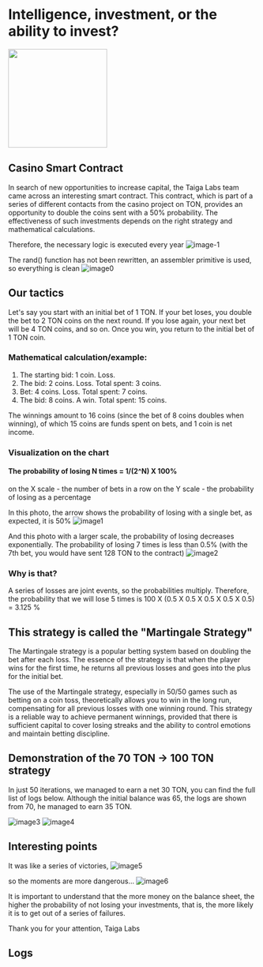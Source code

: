 # Intelligence, investment, or the ability to invest?

<img src="https://github.com/taiga-labs/jackpot-cracking/assets/105946529/f666ff90-f2e1-4365-846a-2b2a69661909" width="200" height="200">

## Casino Smart Contract

In search of new opportunities to increase capital, the Taiga Labs team came across an interesting smart contract. This contract, which is part of a series of different contacts from the casino project on TON, provides an opportunity to double the coins sent with a 50% probability. The effectiveness of such investments depends on the right strategy and mathematical calculations.

Therefore, the necessary logic is executed every year
![image-1](https://i.ibb.co/kDkRwTf/image.png)

The rand() function has not been rewritten, an assembler primitive is used, so everything is clean
![image0](https://i.ibb.co/CV0RTwf/image.png)

## Our tactics

Let's say you start with an initial bet of 1 TON. If your bet loses, you double the bet to 2 TON coins on the next round. If you lose again, your next bet will be 4 TON coins, and so on. Once you win, you return to the initial bet of 1 TON coin.

### Mathematical calculation/example:

1. The starting bid: 1 coin. Loss.
2. The bid: 2 coins. Loss. Total spent: 3 coins.
3. Bet: 4 coins. Loss. Total spent: 7 coins.
4. The bid: 8 coins. A win. Total spent: 15 coins.

The winnings amount to 16 coins (since the bet of 8 coins doubles when winning), of which 15 coins are funds spent on bets, and 1 coin is net income.

### Visualization on the chart
#### The probability of losing N times = 1/(2^N) X 100%

on the X scale - the number of bets in a row
on the Y scale - the probability of losing as a percentage

In this photo, the arrow shows the probability of losing with a single bet, as expected, it is 50%
![image1](https://i.ibb.co/rH2FF6b/image.png)

And this photo with a larger scale, the probability of losing decreases exponentially. The probability of losing 7 times is less than 0.5% (with the 7th bet, you would have sent 128 TON to the contract)
![image2](https://i.ibb.co/vLKCxmt/image.png)

### Why is that?

A series of losses are joint events, so the probabilities multiply.
Therefore, the probability that we will lose 5 times is 100 X (0.5 X 0.5 X 0.5 X 0.5 X 0.5) = 3.125 %

## This strategy is called the "Martingale Strategy"

The Martingale strategy is a popular betting system based on doubling the bet after each loss. The essence of the strategy is that when the player wins for the first time, he returns all previous losses and goes into the plus for the initial bet.

The use of the Martingale strategy, especially in 50/50 games such as betting on a coin toss, theoretically allows you to win in the long run, compensating for all previous losses with one winning round.
This strategy is a reliable way to achieve permanent winnings, provided that there is sufficient capital to cover losing streaks and the ability to control emotions and maintain betting discipline.

## Demonstration of the 70 TON -> 100 TON strategy

In just 50 iterations, we managed to earn a net 30 TON, you can find the full list of logs below. Although the initial balance was 65, the logs are shown from 70, he managed to earn 35 TON.

![image3](https://i.ibb.co/ZNQHFYq/image.png)
![image4](https://i.ibb.co/GQDKc4B/image.png)

## Interesting points

It was like a series of victories,
![image5](https://i.ibb.co/qkc6nJb/image.png)

so the moments are more dangerous...
![image6](https://i.ibb.co/T18xH6j/image.png)

It is important to understand that the more money on the balance sheet, the higher the probability of not losing your investments, that is, the more likely it is to get out of a series of failures.

Thank you for your attention, 
Taiga Labs

## Logs

<img2 src="![image](https://github.com/taiga-labs/jackpot-cracking/assets/105946529/27e0d2d7-bdbb-4cf0-b90c-01e98b7dd057)" width="200" height="200">
